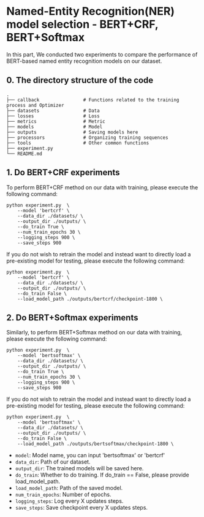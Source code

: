 # Named-Entity Recognition(NER) model selection - BERT+CRF, BERT+Softmax

In this part, We conducted two experiments to compare the performance of BERT-based named entity recognition models on our dataset.


## 0. The directory structure of the code
```shell
.
├── callback                # Functions related to the training process and Optimizer 
├── datasets                # Data
├── losses                  # Loss
├── metrics                 # Metric
├── models                  # Model
├── outputs                 # Saving models here
├── processors              # Organizing training sequences
├── tools                   # Other common functions
├── experiment.py        
└── README.md
```

## 1. Do BERT+CRF experiments
To perform BERT+CRF method on our data with training, please execute the following command:
```shell
python experiment.py  \
    --model 'bertcrf' \
    --data_dir ./datasets/ \
    --output_dir ./outputs/ \
    --do_train True \
    --num_train_epochs 30 \
    --logging_steps 900 \
    --save_steps 900 
```

If you do not wish to retrain the model and instead want to directly load a pre-existing model for testing, please execute the following command:
```shell
python experiment.py  \
    --model 'bertcrf' \
    --data_dir ./datasets/ \
    --output_dir ./outputs/ \
    --do_train False \
    --load_model_path ./outputs/bertcrf/checkpoint-1800 \
```


## 2. Do BERT+Softmax experiments
Similarly, to perform BERT+Softmax method on our data with training, please execute the following command:
```shell
python experiment.py  \
    --model 'bertsoftmax' \
    --data_dir ./datasets/ \
    --output_dir ./outputs/ \
    --do_train True \
    --num_train_epochs 30 \
    --logging_steps 900 \
    --save_steps 900 
```

If you do not wish to retrain the model and instead want to directly load a pre-existing model for testing, please execute the following command:
```shell
python experiment.py  \
    --model 'bertsoftmax' \
    --data_dir ./datasets/ \
    --output_dir ./outputs/ \
    --do_train False \
    --load_model_path ./outputs/bertsoftmax/checkpoint-1800 \
```


- ``model``: Model name, you can input 'bertsoftmax' or 'bertcrf'
- ``data_dir``: Path of our dataset.
- ``output_dir``: The trained models will be saved here.
- ``do_train``: Whether to do training. If do_train == False, please provide load_model_path.
- ``load_model_path``: Path of the saved model.
- ``num_train_epochs``: Number of epochs.
- ``logging_steps``: Log every X updates steps.
- ``save_steps``: Save checkpoint every X updates steps.